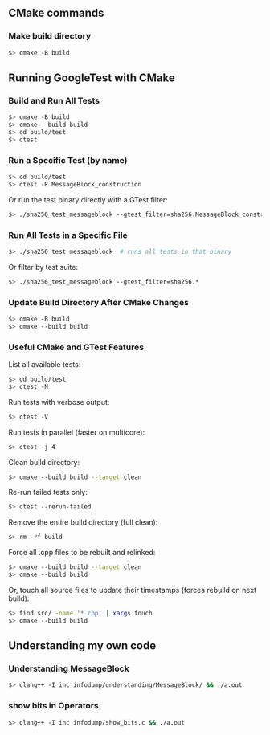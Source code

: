 ## CMake commands
### Make build directory
  ``` bash
  $> cmake -B build
  ```

## Running GoogleTest with CMake
### Build and Run All Tests
  ```bash
  $> cmake -B build
  $> cmake --build build
  $> cd build/test
  $> ctest
  ```

### Run a Specific Test (by name)
  ```bash
  $> cd build/test
  $> ctest -R MessageBlock_construction
  ```
Or run the test binary directly with a GTest filter:
  ```bash
  $> ./sha256_test_messageblock --gtest_filter=sha256.MessageBlock_construction
  ```

### Run All Tests in a Specific File
  ```bash
  $> ./sha256_test_messageblock  # runs all tests in that binary
  ```
Or filter by test suite:
  ```bash
  $> ./sha256_test_messageblock --gtest_filter=sha256.*
  ```

### Update Build Directory After CMake Changes
  ```bash
  $> cmake -B build
  $> cmake --build build
  ```

### Useful CMake and GTest Features
List all available tests:
  ```bash
  $> cd build/test
  $> ctest -N
  ```
Run tests with verbose output:
  ```bash
  $> ctest -V
  ```
Run tests in parallel (faster on multicore):
  ```bash
  $> ctest -j 4
  ```
Clean build directory:
  ```bash
  $> cmake --build build --target clean
  ```
Re-run failed tests only:
  ```bash
  $> ctest --rerun-failed
  ```
Remove the entire build directory (full clean):
  ```bash
  $> rm -rf build
  ```
Force all .cpp files to be rebuilt and relinked:
  ```bash
  $> cmake --build build --target clean
  $> cmake --build build
  ```
  Or, touch all source files to update their timestamps (forces rebuild on next build):
  ```bash
  $> find src/ -name '*.cpp' | xargs touch
  $> cmake --build build
  ```

## Understanding my own code
### Understanding MessageBlock
  ``` bash
  $> clang++ -I inc infodump/understanding/MessageBlock/ && ./a.out
  ```

### show bits in Operators 
  ``` bash
  $> clang++ -I inc infodump/show_bits.c && ./a.out
  ```